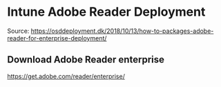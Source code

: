 # Intune Adobe Reader Deployment

Source: https://osddeployment.dk/2018/10/13/how-to-packages-adobe-reader-for-enterprise-deployment/

## Download Adobe Reader enterprise

https://get.adobe.com/reader/enterprise/
